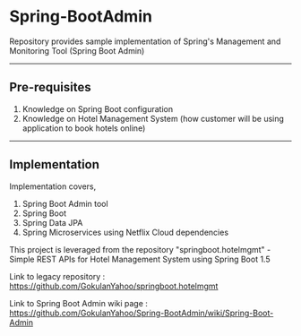 # Spring-BootAdmin
Repository provides sample implementation of Spring's Management and Monitoring Tool (Spring Boot Admin)

--------------
Pre-requisites
--------------

1. Knowledge on Spring Boot configuration
2. Knowledge on Hotel Management System (how customer will be using application to book hotels online)

--------------
Implementation
--------------

Implementation covers,

1. Spring Boot Admin tool
2. Spring Boot
3. Spring Data JPA
4. Spring Microservices using Netflix Cloud dependencies

This project is leveraged from the repository "springboot.hotelmgmt" - Simple REST APIs for Hotel Management System using Spring Boot 1.5

Link to legacy repository : https://github.com/GokulanYahoo/springboot.hotelmgmt

Link to Spring Boot Admin wiki page : https://github.com/GokulanYahoo/Spring-BootAdmin/wiki/Spring-Boot-Admin
